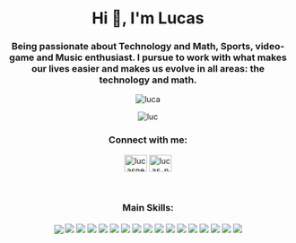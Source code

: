 <h1 align="center">Hi 👋, I'm Lucas</h1>
<h3 align="center">Being passionate about Technology and Math, Sports, video-game and Music enthusiast. I pursue to work with what makes our lives easier and makes us evolve in all areas: the technology and math.</h3>

<p align="center"><img align="center" src="https://github-readme-stats.vercel.app/api?username=LucasNeri&show_icons=true&theme=dark&locale=en" alt="luca" /></p>

<p align="center"><img align="center" src="https://github-readme-streak-stats.herokuapp.com/?user=LucasNeri&theme=dark" alt="luc" /></p>

<h3 align="center">Connect with me:</h3>
<p align="center">
<a href="https://linkedin.com/in/lucas-neri-62466115b" target="_blank"><img align="center" src="https://raw.githubusercontent.com/rahuldkjain/github-profile-readme-generator/master/src/images/icons/Social/linked-in-alt.svg" alt="lucasneri" height="30" width="40" target="_blank" /></a>
<a href="https://instagram.com/lucas_ner1" target="blank"><img align="center" src="https://raw.githubusercontent.com/rahuldkjain/github-profile-readme-generator/master/src/images/icons/Social/instagram.svg" alt="lucas_ner1" height="30" width="40" /></a>
</p>

<div align="center"><br/>
  <h3 align="center">Main Skills:</h3>
  <img style="margin: 5px 0 0 0" align="center" src="https://img.shields.io/badge/go-%2300ADD8.svg?style=for-the-badge&logo=go&logoColor=white">
  <img align="center" src="https://img.shields.io/badge/javascript-%23323330.svg?style=for-the-badge&logo=javascript&logoColor=%23F7DF1E">
  <img align="center" src="https://img.shields.io/badge/typescript-%23007ACC.svg?style=for-the-badge&logo=typescript&logoColor=white">
  <img align="center" src="https://img.shields.io/badge/html5-%23E34F26.svg?style=for-the-badge&logo=html5&logoColor=white">
  <img align="center" src="https://img.shields.io/badge/python-3670A0?style=for-the-badge&logo=python&logoColor=ffdd54">
  <img align="center" src="https://img.shields.io/badge/express.js-%23404d59.svg?style=for-the-badge&logo=express&logoColor=%2361DAFB">
  <img align="center" src="https://img.shields.io/badge/jquery-%230769AD.svg?style=for-the-badge&logo=jquery&logoColor=white">
  <img align="center" src="https://img.shields.io/badge/Next-black?style=for-the-badge&logo=next.js&logoColor=white">
  <img align="center" src="https://img.shields.io/badge/node.js-6DA55F?style=for-the-badge&logo=node.js&logoColor=white">
  <img align="center" src="https://img.shields.io/badge/react-%2320232a.svg?style=for-the-badge&logo=react&logoColor=%2361DAFB">
  <img align="center" src="https://img.shields.io/badge/SASS-hotpink.svg?style=for-the-badge&logo=SASS&logoColor=white">
  <img align="center" src="https://img.shields.io/badge/vuejs-%2335495e.svg?style=for-the-badge&logo=vuedotjs&logoColor=%234FC08D">
  <img align="center" src="https://img.shields.io/badge/Vuetify-1867C0?style=for-the-badge&logo=vuetify&logoColor=AEDDFF">
  <img align="center" src="https://img.shields.io/badge/yarn-%232C8EBB.svg?style=for-the-badge&logo=yarn&logoColor=white">
  <img align="center" src="https://img.shields.io/badge/MariaDB-003545?style=for-the-badge&logo=mariadb&logoColor=white">
  <img align="center" src="https://img.shields.io/badge/MongoDB-%234ea94b.svg?style=for-the-badge&logo=mongodb&logoColor=white">
  <img align="center" src="https://img.shields.io/badge/mysql-%2300f.svg?style=for-the-badge&logo=mysql&logoColor=white">
</div>
